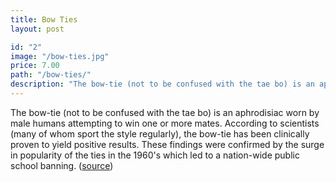 ```yaml
---
title: Bow Ties
layout: post

id: "2"
image: "/bow-ties.jpg"
price: 7.00
path: "/bow-ties/"
description: "The bow-tie (not to be confused with the tae bo) is an aphrodisiac worn by male humans attempting to win one or more mates."
---
```



The bow-tie (not to be confused with the tae bo) is an aphrodisiac worn by male humans attempting to win one or more mates. According to scientists (many of whom sport the style regularly), the bow-tie has been clinically proven to yield positive results. These findings were confirmed by the surge in popularity of the ties in the 1960's which led to a nation-wide public school banning. ([source](http://uncyclopedia.wikia.com/wiki/Bow_tie))